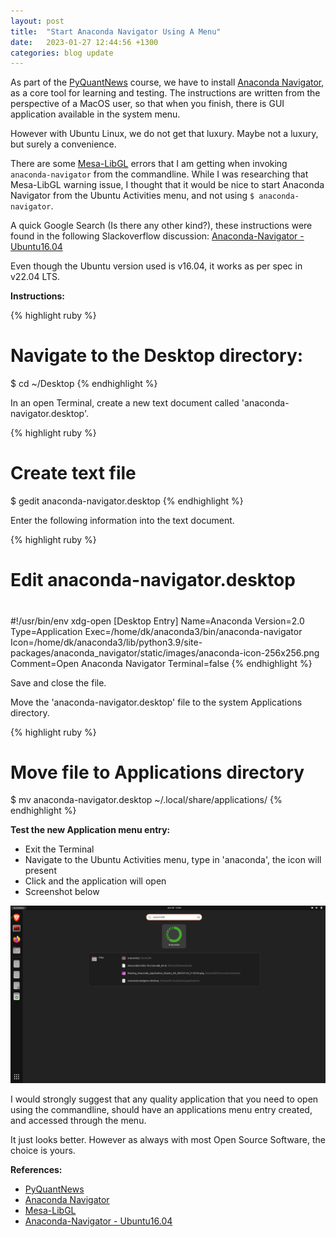 ```yaml
---
layout: post
title:  "Start Anaconda Navigator Using A Menu"
date:   2023-01-27 12:44:56 +1300
categories: blog update
---
```

As part of the [PyQuantNews] course, we have to install [Anaconda Navigator], as a core tool for learning and testing. The instructions are written from the perspective of a MacOS user, so that when you finish, there is GUI application available in the system menu.

However with Ubuntu Linux, we do not get that luxury. Maybe not a luxury, but surely a convenience.

There are some [Mesa-LibGL] errors that I am getting when invoking `anaconda-navigator` from the commandline. While I was researching that Mesa-LibGL warning issue, I thought that it would be nice to start Anaconda Navigator from the Ubuntu Activities menu, and not using `$ anaconda-navigator`.

A quick Google Search (Is there any other kind?), these instructions were found in the following Slackoverflow discussion: [Anaconda-Navigator - Ubuntu16.04]

Even though the Ubuntu version used is v16.04, it works as per spec in v22.04 LTS.

**Instructions:**

{% highlight ruby %}
# Navigate to the Desktop directory:
$ cd ~/Desktop
{% endhighlight %}

In an open Terminal, create a new text document called 'anaconda-navigator.desktop'.

{% highlight ruby %}
# Create text file
$ gedit anaconda-navigator.desktop
{% endhighlight %}

Enter the following information into the text document.

{% highlight ruby %}
# Edit anaconda-navigator.desktop
#

#!/usr/bin/env xdg-open
[Desktop Entry]
Name=Anaconda
Version=2.0
Type=Application
Exec=/home/dk/anaconda3/bin/anaconda-navigator
Icon=/home/dk/anaconda3/lib/python3.9/site-packages/anaconda_navigator/static/images/anaconda-icon-256x256.png
Comment=Open Anaconda Navigator
Terminal=false
{% endhighlight %}

Save and close the file.

Move the 'anaconda-navigator.desktop' file to the system Applications directory.

{% highlight ruby %}
# Move file to Applications directory
$ mv anaconda-navigator.desktop ~/.local/share/applications/
{% endhighlight %}

**Test the new Application menu entry:**

  - Exit the Terminal
  - Navigate to the Ubuntu Activities menu, type in 'anaconda', the icon will present
  - Click and the application will open
  - Screenshot below

![Screenshot image of Anaconda Navigator in the Ubuntu Activities menu](/assets/img/Screenshot_Anaconda_Navigator_in_Ubuntu_Activities_Menu_2023-01-27.png)

I would strongly suggest that any quality application that you need to open using the commandline, should have an applications menu entry created, and accessed through the menu.

It just looks better. However as always with most Open Source Software, the choice is yours.

**References:**

  - [PyQuantNews]
  - [Anaconda Navigator]
  - [Mesa-LibGL]
  - [Anaconda-Navigator - Ubuntu16.04]

[PyQuantNews]: https://pyquantnews.podia.com/
[Anaconda Navigator]: https://docs.anaconda.com/navigator/index.html
[Mesa-LibGL]: https://www.mesa3d.org/
[Anaconda-Navigator - Ubuntu16.04]: https://stackoverflow.com/questions/43030871/anaconda-navigator-ubuntu16-04

